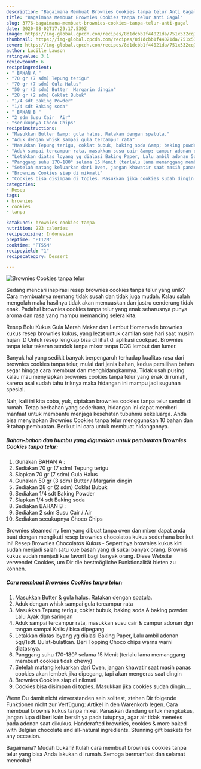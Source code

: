 ```yaml
---
description: "Bagaimana Membuat Brownies Cookies tanpa telur Anti Gagal"
title: "Bagaimana Membuat Brownies Cookies tanpa telur Anti Gagal"
slug: 3776-bagaimana-membuat-brownies-cookies-tanpa-telur-anti-gagal
date: 2020-08-02T17:29:17.539Z
image: https://img-global.cpcdn.com/recipes/8d1dcbb1f44021da/751x532cq70/brownies-cookies-tanpa-telur-foto-resep-utama.jpg
thumbnail: https://img-global.cpcdn.com/recipes/8d1dcbb1f44021da/751x532cq70/brownies-cookies-tanpa-telur-foto-resep-utama.jpg
cover: https://img-global.cpcdn.com/recipes/8d1dcbb1f44021da/751x532cq70/brownies-cookies-tanpa-telur-foto-resep-utama.jpg
author: Lucille Lawson
ratingvalue: 3.1
reviewcount: 6
recipeingredient:
- " BAHAN A "
- "70 gr (7 sdm) Tepung terigu"
- "70 gr (7 sdm) Gula Halus"
- "50 gr (3 sdm) Butter  Margarin dingin"
- "28 gr (2 sdm) Coklat Bubuk"
- "1/4 sdt Baking Powder"
- "1/4 sdt Baking soda"
- " BAHAN B "
- "2 sdm Susu Cair  Air"
- "secukupnya Choco Chips"
recipeinstructions:
- "Masukkan Butter &amp; gula halus. Ratakan dengan spatula."
- "Aduk dengan whisk sampai gula tercampur rata"
- "Masukkan Tepung terigu, coklat bubuk, baking soda &amp; baking powder. Lalu Ayak dgn saringan"
- "Aduk sampai tercampur rata, masukkan susu cair &amp; campur adonan dgn tangan sampai Kalis / bisa dipegang"
- "Letakkan diatas loyang yg dialasi Baking Paper, Lalu ambil adonan 5gr/1sdt. Bulat-bulatkan. Beri Topping Choco chips warna warni diatasnya."
- "Panggang suhu 170-180° selama 15 Menit (terlalu lama memanggang membuat cookies tidak chewy)"
- "Setelah matang keluarkan dari Oven, jangan khawatir saat masih panas cookies akan lembek jika dipegang, tapi akan mengeras saat dingin"
- "Brownies Cookies siap di nikmati"
- "Cookies bisa disimpan di toples. Masukkan jika cookies sudah dingin...."
categories:
- Resep
tags:
- brownies
- cookies
- tanpa

katakunci: brownies cookies tanpa 
nutrition: 223 calories
recipecuisine: Indonesian
preptime: "PT12M"
cooktime: "PT55M"
recipeyield: "1"
recipecategory: Dessert

---
```



![Brownies Cookies tanpa telur](https://img-global.cpcdn.com/recipes/8d1dcbb1f44021da/751x532cq70/brownies-cookies-tanpa-telur-foto-resep-utama.jpg)

Sedang mencari inspirasi resep brownies cookies tanpa telur yang unik? Cara membuatnya memang tidak susah dan tidak juga mudah. Kalau salah mengolah maka hasilnya tidak akan memuaskan dan justru cenderung tidak enak. Padahal brownies cookies tanpa telur yang enak seharusnya punya aroma dan rasa yang mampu memancing selera kita.

Resep Bolu Kukus Gula Merah Mekar dan Lembut Homemade brownies kukus resep brownies kukus, yang lezat untuk camilan sore hari saat musim hujan :D Untuk resep lengkap bisa di lihat di aplikasi cookpad. Brownies tanpa telur takaran sendok tanpa mixer tanpa DCC lembut dan lumer.

Banyak hal yang sedikit banyak berpengaruh terhadap kualitas rasa dari brownies cookies tanpa telur, mulai dari jenis bahan, kedua pemilihan bahan segar hingga cara membuat dan menghidangkannya. Tidak usah pusing kalau mau menyiapkan brownies cookies tanpa telur yang enak di rumah, karena asal sudah tahu triknya maka hidangan ini mampu jadi suguhan spesial.


Nah, kali ini kita coba, yuk, ciptakan brownies cookies tanpa telur sendiri di rumah. Tetap berbahan yang sederhana, hidangan ini dapat memberi manfaat untuk membantu menjaga kesehatan tubuhmu sekeluarga. Anda bisa menyiapkan Brownies Cookies tanpa telur menggunakan 10 bahan dan 9 tahap pembuatan. Berikut ini cara untuk membuat hidangannya.

<!--inarticleads1-->

##### Bahan-bahan dan bumbu yang digunakan untuk pembuatan Brownies Cookies tanpa telur:

1. Gunakan  BAHAN A :
1. Sediakan 70 gr (7 sdm) Tepung terigu
1. Siapkan 70 gr (7 sdm) Gula Halus
1. Gunakan 50 gr (3 sdm) Butter / Margarin dingin
1. Sediakan 28 gr (2 sdm) Coklat Bubuk
1. Sediakan 1/4 sdt Baking Powder
1. Siapkan 1/4 sdt Baking soda
1. Sediakan  BAHAN B :
1. Sediakan 2 sdm Susu Cair / Air
1. Sediakan secukupnya Choco Chips


Brownies steamed ny liem yang dibuat tanpa oven dan mixer dapat anda buat dengan mengikuti resep brownies chocolatos kukus sederhana berikut ini! Resep Brownies Chocolatos Kukus - Sepertinya brownies kukus kini sudah menjadi salah satu kue basah yang di sukai banyak orang. Brownis kukus sudah menjadi kue favorit bagi banyak orang. Diese Website verwendet Cookies, um Dir die bestmögliche Funktionalität bieten zu können. 

<!--inarticleads2-->

##### Cara membuat Brownies Cookies tanpa telur:

1. Masukkan Butter &amp; gula halus. Ratakan dengan spatula.
1. Aduk dengan whisk sampai gula tercampur rata
1. Masukkan Tepung terigu, coklat bubuk, baking soda &amp; baking powder. Lalu Ayak dgn saringan
1. Aduk sampai tercampur rata, masukkan susu cair &amp; campur adonan dgn tangan sampai Kalis / bisa dipegang
1. Letakkan diatas loyang yg dialasi Baking Paper, Lalu ambil adonan 5gr/1sdt. Bulat-bulatkan. Beri Topping Choco chips warna warni diatasnya.
1. Panggang suhu 170-180° selama 15 Menit (terlalu lama memanggang membuat cookies tidak chewy)
1. Setelah matang keluarkan dari Oven, jangan khawatir saat masih panas cookies akan lembek jika dipegang, tapi akan mengeras saat dingin
1. Brownies Cookies siap di nikmati
1. Cookies bisa disimpan di toples. Masukkan jika cookies sudah dingin....


Wenn Du damit nicht einverstanden sein solltest, stehen Dir folgende Funktionen nicht zur Verfügung: Artikel in den Warenkorb legen. Cara membuat brownis kukus tanpa mixer. Panaskan dandang untuk mengkukus, jangan lupa di beri kain bersih ya pada tutupnya, agar air tidak menetes pada adonan saat dikukus. Handcrafted brownies, cookies &amp; more baked with Belgian chocolate and all-natural ingredients. Stunning gift baskets for any occasion. 

Bagaimana? Mudah bukan? Itulah cara membuat brownies cookies tanpa telur yang bisa Anda lakukan di rumah. Semoga bermanfaat dan selamat mencoba!
